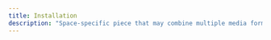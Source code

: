 ```yaml
---
title: Installation
description: "Space-specific piece that may combine multiple media forms to create an experience for the viewer"
---
```


